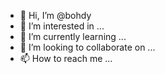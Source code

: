 - 👋 Hi, I’m @bohdy
- 👀 I’m interested in ...
- 🌱 I’m currently learning ...
- 💞️ I’m looking to collaborate on ...
- 📫 How to reach me ...

<!---
bohdy/bohdy is a ✨ special ✨ repository because its `README.md` (this file) appears on your GitHub profile.
You can click the Preview link to take a look at your changes.
--->
